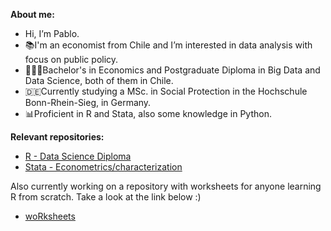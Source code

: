 **About me:**
- Hi, I’m Pablo.
- 📚I'm an economist from Chile and I’m interested in data analysis with focus on public policy.
- 👨🏻‍🎓Bachelor's in Economics and Postgraduate Diploma in Big Data and Data Science, both of them in Chile.
- 🇩🇪Currently studying a MSc. in Social Protection in the Hochschule Bonn-Rhein-Sieg, in Germany.
- 📊Proficient in R and Stata, also some knowledge in Python.

**Relevant repositories:**
- <a href="https://github.com/pherreragalvez/r_big_data_science" target="_blank">R - Data Science Diploma</a>
- <a href="https://github.com/pherreragalvez/Stata-dofiles" target="_blank">Stata - Econometrics/characterization</a>

Also currently working on a repository with worksheets for anyone learning R from scratch. Take a look at the link below :)
- <a href="https://github.com/pherreragalvez/woRksheets" target="_blank">woRksheets</a>

<!---
pherreragalvez/pherreragalvez is a ✨ special ✨ repository because its `README.md` (this file) appears on your GitHub profile.
You can click the Preview link to take a look at your changes.
--->
